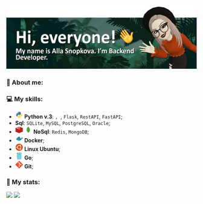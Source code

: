 ![My banner](./img/my_banner.png)

### 👩 About me:

### 💻 My skills: 
- <img src="https://github.com/devicons/devicon/blob/master/icons/python/python-original.svg" title="Python"  alt="Python" width="20" height="20"/>  **Python v.3**: ``, ``, `Flask`, `RestAPI`, `FastAPI`;
- **Sql**: `SQLite`, `MySQL`, `PostgreSQL`, `Oracle`;
- <img src="https://github.com/devicons/devicon/blob/master/icons/redis/redis-original.svg" title="Redis"  alt="Redis" width="20" height="20"/> <img src="https://github.com/devicons/devicon/blob/master/icons/mongodb/mongodb-original.svg" title="MongoDB"  alt="MongoDB" width="20" height="20"/> **NoSql**: `Redis`, `MongoDB`;
- <img src="https://github.com/devicons/devicon/blob/master/icons/docker/docker-original.svg" title="Docker"  alt="Docker" width="20" height="20"/>  **Docker**;
- <img src="https://github.com/devicons/devicon/blob/master/icons/ubuntu/ubuntu-plain.svg" title="Ubuntu"  alt="Ubuntu" width="20" height="20"/> **Linux Ubuntu**;
- <img src="https://github.com/devicons/devicon/blob/master/icons/go/go-original.svg" title="Go"  alt="Go" width="20" height="20"/> **Go**;
- <img src="https://github.com/devicons/devicon/blob/master/icons/git/git-original.svg" title="Git"  alt="Git" width="20" height="20"/> **Git**;

### 📝 My stats:
![](https://github-profile-summary-cards.vercel.app/api/cards/repos-per-language?username=BeautifulDirt&theme=solarized_dark) ![](https://github-profile-summary-cards.vercel.app/api/cards/stats?username=BeautifulDirt&theme=solarized_dark)
